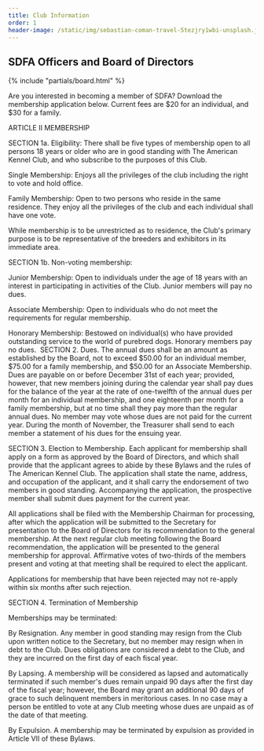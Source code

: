 ```yaml
---
title: Club Information
order: 1
header-image: /static/img/sebastian-coman-travel-5tezjry1wbi-unsplash.jpg
---
```


## SDFA Officers and Board of Directors

{% include "partials/board.html" %}

Are you interested in becoming a member of SDFA?  Download the membership application below. ​Current fees are $20 for an individual, and $30 for a family.


ARTICLE II            MEMBERSHIP

SECTION 1a.                   Eligibility: There shall be five types of membership open to all persons 18 years or older who are in good standing with The American Kennel Club, and who subscribe to the purposes of this Club.

Single Membership: Enjoys all the privileges of the club including the right to vote and hold office.

Family Membership: Open to two persons who reside in the same residence. They enjoy all the privileges of the club and each individual shall have one vote.

While membership is to be unrestricted as to residence, the Club's primary purpose is to be representative of the breeders and exhibitors in its immediate area.

SECTION 1b.               Non-voting membership:

Junior Membership: Open to individuals under the age of 18 years with an interest in participating in activities of the Club.  Junior members will pay no dues.

Associate Membership: Open to individuals who do not meet the requirements for regular membership.

Honorary Membership: Bestowed on individual(s) who have provided outstanding service to the world of purebred dogs. Honorary members pay no dues.
​
SECTION 2.                    Dues. The annual dues shall be an amount as established by the Board, not to exceed $50.00 for an individual member, $75.00 for a family membership, and $50.00 for an Associate Membership. Dues are payable on or before December 31st of each year; provided, however, that new members joining during the calendar year shall pay dues for the balance of the year at the rate of one-twelfth of the annual dues per month for an individual membership, and one eighteenth per month for a family membership, but at no time shall they pay more than the regular annual dues. No member may vote whose dues are not paid for the current year. During the month of November, the Treasurer shall send to each member a statement of his dues for the ensuing year.

SECTION 3.                    Election to Membership.     Each applicant for membership shall apply on a form as approved by the Board of Directors, and which shall provide that the applicant agrees to abide by these Bylaws and the rules of The American Kennel Club. The application shall state the name, address, and occupation of the applicant, and it shall carry the endorsement of two members in good standing. Accompanying the application, the prospective member shall submit dues payment for the current year.

All applications shall be filed with the Membership Chairman for processing, after which the application will be submitted to the Secretary for presentation to the Board of Directors for its recommendation to the general membership.  At the next regular club meeting following the Board recommendation, the application will be presented to the general membership for approval. Affirmative votes of two-thirds of the members present and voting at that meeting shall be required to elect the applicant.

Applications for membership that have been rejected may not re-apply within six months after such rejection.

SECTION 4.                   Termination of Membership

Memberships may be terminated:

By Resignation. Any member in good standing may resign from the Club upon written notice to the Secretary, but no member may resign when in debt to the Club. Dues obligations are considered a debt to the Club, and they are incurred on the first day of each fiscal year.

By Lapsing.  A membership will be considered as lapsed and automatically terminated if such member's dues remain unpaid 90 days after the first day of the fiscal year; however, the Board may grant an additional 90 days of grace to such delinquent members in meritorious cases. In no case may a person be entitled to vote at any Club meeting whose dues are unpaid as of the date of that meeting.

By Expulsion. A membership may be terminated by expulsion as provided in Article VII of these Bylaws.
